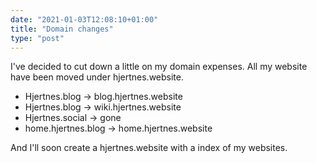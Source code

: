```yaml
---
date: "2021-01-03T12:08:10+01:00"
title: "Domain changes"
type: "post"
---
```


I've decided to cut down a little on my domain expenses. All my website have been moved under hjertnes.website. 

- Hjertnes.blog -> blog.hjertnes.website
- Hjertnes.blog -> wiki.hjertnes.website
- Hjertnes.social -> gone
- home.hjertnes.blog -> home.hjertnes.website

And I'll soon create a hjertnes.website with a index of my websites. 
